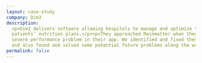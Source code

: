 ```yaml
---
layout: case-study
company: Dim3
description:
  <p>Dim3 delivers software allowing hospitals to manage and optimize their
  patients’ nutrition plans.</p><p>They approached Mainmatter when they faced
  severe performance problem in their app. We identified and fixed these issues
  and also found and solved some potential future problems along the way.</p>
permalink: false
---
```

